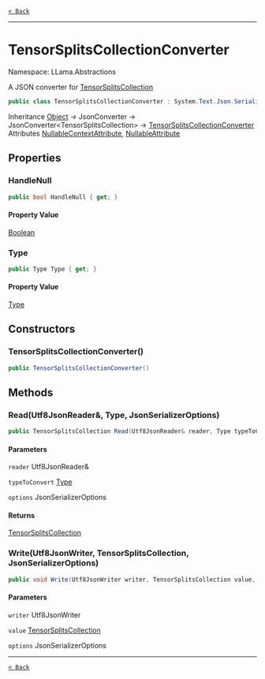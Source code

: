 [`< Back`](./)

---

# TensorSplitsCollectionConverter

Namespace: LLama.Abstractions

A JSON converter for [TensorSplitsCollection](./llama.abstractions.tensorsplitscollection.md)

```csharp
public class TensorSplitsCollectionConverter : System.Text.Json.Serialization.JsonConverter`1[[LLama.Abstractions.TensorSplitsCollection, LLamaSharp, Version=0.0.0.0, Culture=neutral, PublicKeyToken=null]]
```

Inheritance [Object](https://docs.microsoft.com/en-us/dotnet/api/system.object) → JsonConverter → JsonConverter&lt;TensorSplitsCollection&gt; → [TensorSplitsCollectionConverter](./llama.abstractions.tensorsplitscollectionconverter.md)<br>
Attributes [NullableContextAttribute](https://docs.microsoft.com/en-us/dotnet/api/system.runtime.compilerservices.nullablecontextattribute), [NullableAttribute](https://docs.microsoft.com/en-us/dotnet/api/system.runtime.compilerservices.nullableattribute)

## Properties

### **HandleNull**

```csharp
public bool HandleNull { get; }
```

#### Property Value

[Boolean](https://docs.microsoft.com/en-us/dotnet/api/system.boolean)<br>

### **Type**

```csharp
public Type Type { get; }
```

#### Property Value

[Type](https://docs.microsoft.com/en-us/dotnet/api/system.type)<br>

## Constructors

### **TensorSplitsCollectionConverter()**

```csharp
public TensorSplitsCollectionConverter()
```

## Methods

### **Read(Utf8JsonReader&, Type, JsonSerializerOptions)**

```csharp
public TensorSplitsCollection Read(Utf8JsonReader& reader, Type typeToConvert, JsonSerializerOptions options)
```

#### Parameters

`reader` Utf8JsonReader&<br>

`typeToConvert` [Type](https://docs.microsoft.com/en-us/dotnet/api/system.type)<br>

`options` JsonSerializerOptions<br>

#### Returns

[TensorSplitsCollection](./llama.abstractions.tensorsplitscollection.md)<br>

### **Write(Utf8JsonWriter, TensorSplitsCollection, JsonSerializerOptions)**

```csharp
public void Write(Utf8JsonWriter writer, TensorSplitsCollection value, JsonSerializerOptions options)
```

#### Parameters

`writer` Utf8JsonWriter<br>

`value` [TensorSplitsCollection](./llama.abstractions.tensorsplitscollection.md)<br>

`options` JsonSerializerOptions<br>

---

[`< Back`](./)
